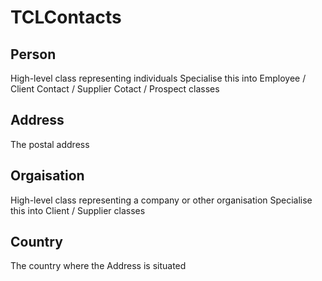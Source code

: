 # TCLContacts

## Person

High-level class representing individuals 
Specialise this into Employee / Client Contact / Supplier Cotact / Prospect classes

## Address
The postal address 

## Orgaisation

High-level class representing a company or other organisation
Specialise this into Client / Supplier classes

## Country
The country where the Address is situated